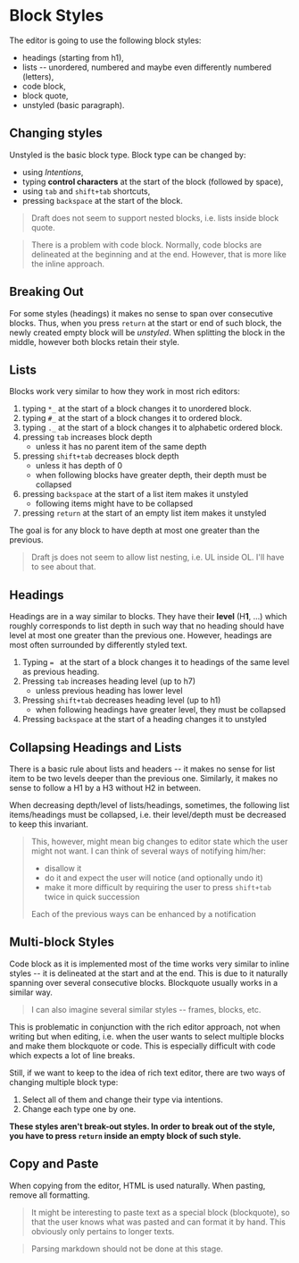 Block Styles
============

The editor is going to use the following block styles:
 * headings (starting from h1),
 * lists -- unordered, numbered and maybe even differently numbered (letters),
 * code block,
 * block quote,
 * unstyled (basic paragraph).
 
## Changing styles
Unstyled is the basic block type. Block type can be changed by:
 * using *Intentions*,
 * typing **control characters** at the start of the block (followed by space),
 * using `tab` and `shift+tab` shortcuts,
 * pressing `backspace` at the start of the block.
 
> Draft does not seem to support nested blocks, i.e. lists inside block quote.

> There is a problem with code block. Normally, code blocks are delineated
> at the beginning and at the end. However, that is more like the inline approach.

## Breaking Out
For some styles (headings) it makes no sense to span over consecutive blocks.
Thus, when you press `return` at the start or end of such block, the newly
created empty block will be _unstyled_. When splitting the block in the middle,
however both blocks retain their style.
 
## Lists
Blocks work very similar to how they work in most rich editors:
 1. typing `*_` at the start of a block changes it to unordered block.
 2. typing `#_` at the start of a block changes it to ordered block.
 3. typing `._` at the start of a block changes it to alphabetic ordered block.
 4. pressing `tab` increases block depth
    * unless it has no parent item of the same depth
 5. pressing `shift+tab` decreases block depth
    * unless it has depth of 0
    * when following blocks have greater depth, their depth must be collapsed
 6. pressing `backspace` at the start of a list item makes it unstyled
    * following items might have to be collapsed
 7. pressing `return` at the start of an empty list item makes it unstyled
 
The goal is for any block to have depth at most one greater than the previous.
 
> Draft js does not seem to allow list nesting, i.e. UL inside OL. I'll have to see about that.

## Headings
Headings are in a way similar to blocks. They have their **level** (H**1**, ...) which roughly
corresponds to list depth in such way that no heading should have level at most one greater
than the previous one. However, headings are most often surrounded by differently styled text.

 1. Typing `= ` at the start of a block changes it to headings of the same level as previous heading.
 2. Pressing `tab` increases heading level (up to h7)
    * unless previous heading has lower level
 3. Pressing `shift+tab` decreases heading level (up to h1)
    * when following headings have greater level, they must be collapsed
 4. Pressing `backspace` at the start of a heading changes it to unstyled

## Collapsing Headings and Lists
There is a basic rule about lists and headers -- it makes no sense for list item to be two levels
deeper than the previous one. Similarly, it makes no sense to follow a H1 by a H3 without H2 in between.

When decreasing depth/level of lists/headings, sometimes, the following list items/headings
must be collapsed, i.e. their level/depth must be decreased to keep this invariant.

> This, however, might mean big changes to editor state which the user might not want.
I can think of several ways of notifying him/her:
> * disallow it
> * do it and expect the user will notice (and optionally undo it)
> * make it more difficult by requiring the user to press `shift+tab` twice in quick succession
> 
> Each of the previous ways can be enhanced by a notification 

## Multi-block Styles
Code block as it is implemented most of the time works very similar to inline styles
-- it is delineated at the start and at the end. This is due to it naturally spanning
over several consecutive blocks. Blockquote usually works in a similar way.

> I can also imagine several similar styles -- frames, blocks, etc.

This is problematic in conjunction with the rich editor approach, not when writing but when editing,
i.e. when the user wants to select multiple blocks and make them blockquote or code. This is especially
difficult with code which expects a lot of line breaks.
 
Still, if we want to keep to the idea of rich text editor, there are two ways of changing
multiple block type:
 1. Select all of them and change their type via intentions.
 2. Change each type one by one.
 
**These styles aren't break-out styles. In order to break out of the style, you have to press `return`
inside an empty block of such style.**

## Copy and Paste
When copying from the editor, HTML is used naturally. When pasting, remove all formatting.

> It might be interesting to paste text as a special block (blockquote), so that the user knows
> what was pasted and can format it by hand. This obviously only pertains to longer texts.

> Parsing markdown should not be done at this stage.
